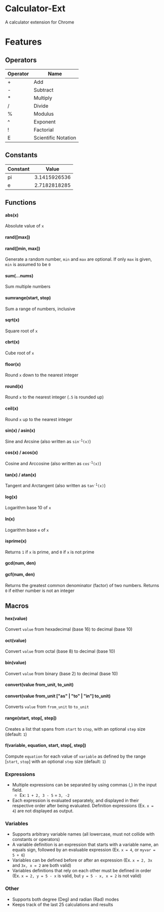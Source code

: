 # Calculator-Ext
A calculator extension for Chrome


# Features

## Operators
| Operator | Name                |
|----------|---------------------|
|    \+    | Add                 |
|    \-    | Subtract            |
|    \*    | Multiply            |
|    /     | Divide              |
|    %     | Modulus             |
|    ^     | Exponent            |
|    !     | Factorial           |
|    E     | Scientific Notation |

## Constants
| Constant | Value        |
|----------|--------------|
|    pi    | 3.1415926536 |
|    e     | 2.7182818285 |

## Functions

#### abs(x)
Absolute value of `x`
#### rand([max])
#### rand([min, max])
Generate a random number, `min` and `max` are optional. If only `max` is given, `min` is assumed to be `0`
#### sum(...nums)
Sum multiple numbers
#### sumrange(start, stop)
Sum a range of numbers, inclusive
#### sqrt(x)
Square root of `x`
#### cbrt(x)
Cube root of `x`
#### floor(x)
Round `x` down to the nearest integer
#### round(x)
Round `x` to the nearest integer (`.5` is rounded up)
#### ceil(x)
Round `x` up to the nearest integer
#### sin(x) / asin(x)
Sine and Arcsine (also written as <code>sin<sup>-1</sup>(x)</code>)
#### cos(x) / acos(x)
Cosine and Arccosine (also written as <code>cos<sup>-1</sup>(x)</code>)
#### tan(x) / atan(x)
Tangent and Arctangent (also written as <code>tan<sup>-1</sup>(x)</code>)
#### log(x)
Logarithm base 10 of `x`
#### ln(x)
Logarithm base `e` of `x`
#### isprime(x)
Returns `1` if `x` is prime, and `0` if `x` is not prime
#### gcd(num, den)
#### gcf(num, den)
Returns the greatest common denominator (factor) of two numbers. Returns `0` if either number is not an integer

## Macros

#### hex(value)
Convert `value` from hexadecimal (base 16) to decimal (base 10)
#### oct(value)
Convert `value` from octal (base 8) to decimal (base 10)
#### bin(value)
Convert `value` from binary (base 2) to decimal (base 10)
#### convert(value from_unit, to_unit)
#### convert(value from_unit ["as" | "to" | "in"] to_unit)
Converts `value` from `from_unit` to `to_unit`
#### range(start, stop[, step])
Creates a list that spans from `start` to `stop`, with an optional `step` size (default: `1`)
#### f(variable, equation, start, stop[, step])
Compute `equation` for each value of `variable` as defined by the range [`start`, `stop`] with an optional `step` size (default: `1`)

### Expressions
 - Multiple expressions can be separated by using commas (,) in the input field.
   - Ex: `1 + 2, 3 - 5` = `3, -2`
 - Each expression is evaluated separately, and displayed in their respective order after being evaluated. Definition expressions (Ex. `x = 4`) are not displayed as output.

### Variables
 - Supports arbitrary variable names (all lowercase, must not collide with constants or operators)
 - A variable definition is an expression that starts with a variable name, an equals sign, followed by an evaluable expression (Ex. `x = 4`, or `myvar = 5 + 6`)
 - Variables can be defined before or after an expression (Ex. `x = 2, 3x` and `3x, x = 2` are both valid)
 - Variables definitions that rely on each other must be defined in order (Ex. `x = 2, y = 5 - x` is valid, but `y = 5 - x, x = 2` is not valid)

### Other
 - Supports both degree (Deg) and radian (Rad) modes
 - Keeps track of the last 25 calculations and results
